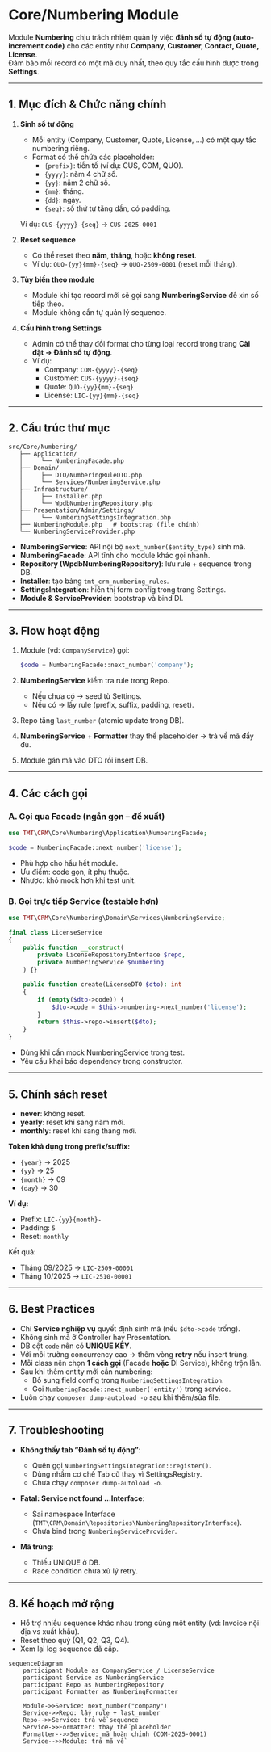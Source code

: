 # Core/Numbering Module

Module **Numbering** chịu trách nhiệm quản lý việc **đánh số tự động (auto-increment code)** cho các entity như **Company, Customer, Contact, Quote, License**.  
Đảm bảo mỗi record có một mã duy nhất, theo quy tắc cấu hình được trong **Settings**.

---

## 1. Mục đích & Chức năng chính

1. **Sinh số tự động**  
   - Mỗi entity (Company, Customer, Quote, License, …) có một quy tắc numbering riêng.
   - Format có thể chứa các placeholder:  
     - `{prefix}`: tiền tố (ví dụ: CUS, COM, QUO).  
     - `{yyyy}`: năm 4 chữ số.  
     - `{yy}`: năm 2 chữ số.  
     - `{mm}`: tháng.  
     - `{dd}`: ngày.  
     - `{seq}`: số thứ tự tăng dần, có padding.  

   Ví dụ: `CUS-{yyyy}-{seq}` → `CUS-2025-0001`

2. **Reset sequence**  
   - Có thể reset theo **năm**, **tháng**, hoặc **không reset**.  
   - Ví dụ: `QUO-{yy}{mm}-{seq}` → `QUO-2509-0001` (reset mỗi tháng).

3. **Tùy biến theo module**  
   - Module khi tạo record mới sẽ gọi sang **NumberingService** để xin số tiếp theo.  
   - Module không cần tự quản lý sequence.

4. **Cấu hình trong Settings**  
   - Admin có thể thay đổi format cho từng loại record trong trang **Cài đặt → Đánh số tự động**.  
   - Ví dụ:  
     - Company: `COM-{yyyy}-{seq}`  
     - Customer: `CUS-{yyyy}-{seq}`  
     - Quote: `QUO-{yy}{mm}-{seq}`  
     - License: `LIC-{yy}{mm}-{seq}`

---

## 2. Cấu trúc thư mục

```text
src/Core/Numbering/
   ├── Application/
   │     └── NumberingFacade.php
   ├── Domain/
   │     ├── DTO/NumberingRuleDTO.php
   │     └── Services/NumberingService.php
   ├── Infrastructure/
   │     ├── Installer.php
   │     └── WpdbNumberingRepository.php
   ├── Presentation/Admin/Settings/
   │     └── NumberingSettingsIntegration.php
   ├── NumberingModule.php   # bootstrap (file chính)
   └── NumberingServiceProvider.php
```

- **NumberingService**: API nội bộ `next_number($entity_type)` sinh mã.  
- **NumberingFacade**: API tĩnh cho module khác gọi nhanh.  
- **Repository (WpdbNumberingRepository)**: lưu rule + sequence trong DB.  
- **Installer**: tạo bảng `tmt_crm_numbering_rules`.  
- **SettingsIntegration**: hiển thị form config trong trang Settings.  
- **Module & ServiceProvider**: bootstrap và bind DI.

---

## 3. Flow hoạt động

1. Module (vd: `CompanyService`) gọi:  
   ```php
   $code = NumberingFacade::next_number('company');
   ```

2. **NumberingService** kiểm tra rule trong Repo.  
   - Nếu chưa có → seed từ Settings.  
   - Nếu có → lấy rule (prefix, suffix, padding, reset).

3. Repo tăng `last_number` (atomic update trong DB).  

4. **NumberingService** + **Formatter** thay thế placeholder → trả về mã đầy đủ.  

5. Module gán mã vào DTO rồi insert DB.  

---

## 4. Các cách gọi

### A. Gọi qua Facade (ngắn gọn – đề xuất)
```php
use TMT\CRM\Core\Numbering\Application\NumberingFacade;

$code = NumberingFacade::next_number('license');
```

- Phù hợp cho hầu hết module.  
- Ưu điểm: code gọn, ít phụ thuộc.  
- Nhược: khó mock hơn khi test unit.

### B. Gọi trực tiếp Service (testable hơn)
```php
use TMT\CRM\Core\Numbering\Domain\Services\NumberingService;

final class LicenseService
{
    public function __construct(
        private LicenseRepositoryInterface $repo,
        private NumberingService $numbering
    ) {}

    public function create(LicenseDTO $dto): int
    {
        if (empty($dto->code)) {
            $dto->code = $this->numbering->next_number('license');
        }
        return $this->repo->insert($dto);
    }
}
```

- Dùng khi cần mock NumberingService trong test.  
- Yêu cầu khai báo dependency trong constructor.

---

## 5. Chính sách reset

- **never**: không reset.  
- **yearly**: reset khi sang năm mới.  
- **monthly**: reset khi sang tháng mới.  

**Token khả dụng trong prefix/suffix:**
- `{year}` → 2025  
- `{yy}` → 25  
- `{month}` → 09  
- `{day}` → 30  

**Ví dụ:**  
- Prefix: `LIC-{yy}{month}-`  
- Padding: `5`  
- Reset: `monthly`  

Kết quả:  
- Tháng 09/2025 → `LIC-2509-00001`  
- Tháng 10/2025 → `LIC-2510-00001`

---

## 6. Best Practices

- Chỉ **Service nghiệp vụ** quyết định sinh mã (nếu `$dto->code` trống).  
- Không sinh mã ở Controller hay Presentation.  
- DB cột `code` nên có **UNIQUE KEY**.  
- Với môi trường concurrency cao → thêm vòng **retry** nếu insert trùng.  
- Mỗi class nên chọn **1 cách gọi** (Facade **hoặc** DI Service), không trộn lẫn.  
- Sau khi thêm entity mới cần numbering:  
  - Bổ sung field config trong `NumberingSettingsIntegration`.  
  - Gọi `NumberingFacade::next_number('entity')` trong service.  
- Luôn chạy `composer dump-autoload -o` sau khi thêm/sửa file.

---

## 7. Troubleshooting

- **Không thấy tab “Đánh số tự động”**:  
  - Quên gọi `NumberingSettingsIntegration::register()`.  
  - Dùng nhầm cơ chế Tab cũ thay vì SettingsRegistry.  
  - Chưa chạy `composer dump-autoload -o`.

- **Fatal: Service not found …Interface**:  
  - Sai namespace Interface (`TMT\CRM\Domain\Repositories\NumberingRepositoryInterface`).  
  - Chưa bind trong `NumberingServiceProvider`.

- **Mã trùng**:  
  - Thiếu UNIQUE ở DB.  
  - Race condition chưa xử lý retry.

---

## 8. Kế hoạch mở rộng

- Hỗ trợ nhiều sequence khác nhau trong cùng một entity (vd: Invoice nội địa vs xuất khẩu).  
- Reset theo quý (Q1, Q2, Q3, Q4).  
- Xem lại log sequence đã cấp.

```mermaid
sequenceDiagram
    participant Module as CompanyService / LicenseService
    participant Service as NumberingService
    participant Repo as NumberingRepository
    participant Formatter as NumberingFormatter

    Module->>Service: next_number("company")
    Service->>Repo: lấy rule + last_number
    Repo-->>Service: trả về sequence
    Service->>Formatter: thay thế placeholder
    Formatter-->>Service: mã hoàn chỉnh (COM-2025-0001)
    Service-->>Module: trả mã về
```

